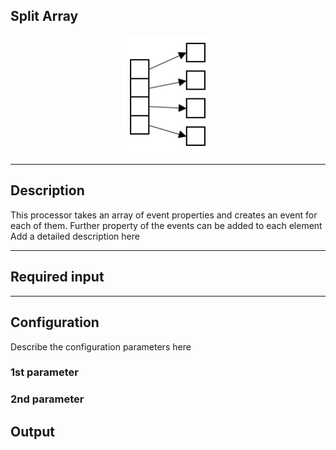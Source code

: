 ## Split Array

<p align="center"> 
    <img src="icon.png" width="150px;" class="pe-image-documentation"/>
</p>

***

## Description

This processor takes an array of event properties and creates an event for each of them. Further property of the events can be added to each element
Add a detailed description here

***

## Required input


***

## Configuration

Describe the configuration parameters here

### 1st parameter


### 2nd parameter

## Output